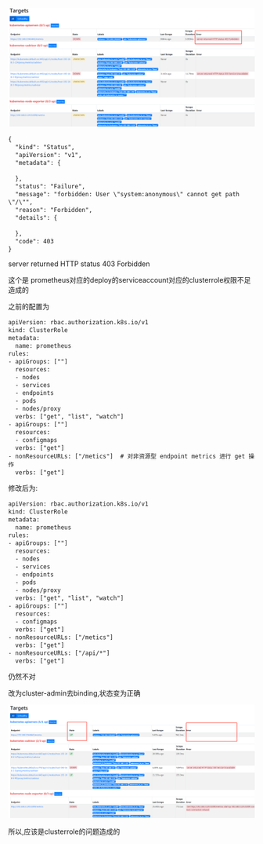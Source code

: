 


![](assets/markdown-img-paste-20190515144157586.png)



```
{
  "kind": "Status",
  "apiVersion": "v1",
  "metadata": {

  },
  "status": "Failure",
  "message": "forbidden: User \"system:anonymous\" cannot get path \"/\"",
  "reason": "Forbidden",
  "details": {

  },
  "code": 403
}
```


server returned HTTP status 403 Forbidden

这个是 prometheus对应的deploy的serviceaccount对应的clusterrole权限不足造成的

之前的配置为
```
apiVersion: rbac.authorization.k8s.io/v1
kind: ClusterRole
metadata:
  name: prometheus
rules:
- apiGroups: [""]
  resources:
  - nodes
  - services
  - endpoints
  - pods
  - nodes/proxy
  verbs: ["get", "list", "watch"]
- apiGroups: [""]
  resources:
  - configmaps
  verbs: ["get"]
- nonResourceURLs: ["/metics"]  # 对非资源型 endpoint metrics 进行 get 操作
  verbs: ["get"]
```

修改后为:
```
apiVersion: rbac.authorization.k8s.io/v1
kind: ClusterRole
metadata:
  name: prometheus
rules:
- apiGroups: [""]
  resources:
  - nodes
  - services
  - endpoints
  - pods
  - nodes/proxy
  verbs: ["get", "list", "watch"]
- apiGroups: [""]
  resources:
  - configmaps
  verbs: ["get"]
- nonResourceURLs: ["/metics"]
  verbs: ["get"]
- nonResourceURLs: ["/api/*"]
  verbs: ["get"]
```
仍然不对


改为cluster-admin去binding,状态变为正确

![](assets/markdown-img-paste-20190515144938640.png)

所以,应该是clusterrole的问题造成的

